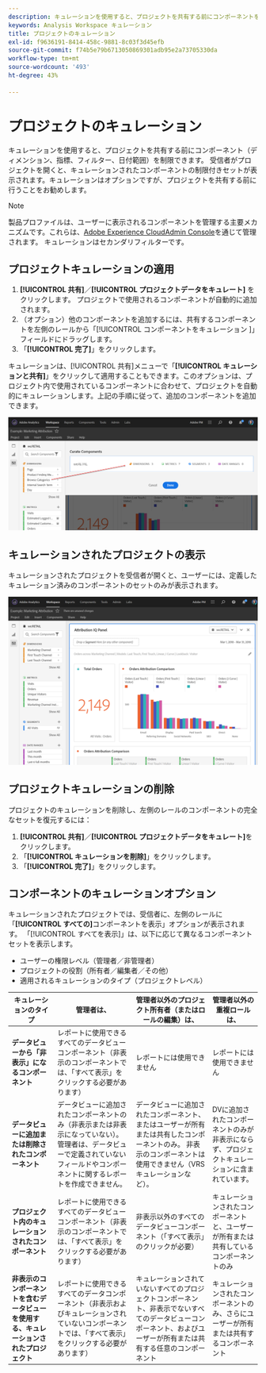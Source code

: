 ```yaml
---
description: キュレーションを使用すると、プロジェクトを共有する前にコンポーネントを制限できます。
keywords: Analysis Workspace キュレーション
title: プロジェクトのキュレーション
exl-id: f9636191-8414-458c-9881-8c03f3d45efb
source-git-commit: f74b5e79b6713050869301adb95e2a73705330da
workflow-type: tm+mt
source-wordcount: '493'
ht-degree: 43%

---
```


# プロジェクトのキュレーション

キュレーションを使用すると、プロジェクトを共有する前にコンポーネント（ディメンション、指標、フィルター、日付範囲）を制限できます。 受信者がプロジェクトを開くと、キュレーションされたコンポーネントの制限付きセットが表示されます。キュレーションはオプションですが、プロジェクトを共有する前に行うことをお勧めします。

>[!NOTE]
> 製品プロファイルは、ユーザーに表示されるコンポーネントを管理する主要メカニズムです。これらは、[Adobe Experience CloudAdmin Console](https://experienceleague.adobe.com/docs/core-services/interface/manage-users-and-products/admin-getting-started.html)を通じて管理されます。 キュレーションはセカンダリフィルターです。

## プロジェクトキュレーションの適用

1. **[!UICONTROL 共有]**／**[!UICONTROL プロジェクトデータをキュレート]** をクリックします。
プロジェクトで使用されるコンポーネントが自動的に追加されます。
1. （オプション）他のコンポーネントを追加するには、共有するコンポーネントを左側のレールから「[!UICONTROL コンポーネントをキュレーション ]」フィールドにドラッグします。
1. 「**[!UICONTROL 完了]**」をクリックします。

キュレーションは、[!UICONTROL 共有]メニューで「**[!UICONTROL キュレーションと共有]**」をクリックして適用することもできます。このオプションは、プロジェクト内で使用されているコンポーネントに合わせて、プロジェクトを自動的にキュレーションします。上記の手順に従って、追加のコンポーネントを追加できます。

![](assets/curation-field.png)

## キュレーションされたプロジェクトの表示

キュレーションされたプロジェクトを受信者が開くと、ユーザーには、定義したキュレーション済みのコンポーネントのセットのみが表示されます。

![](assets/curate-project.png)

## プロジェクトキュレーションの削除

プロジェクトのキュレーションを削除し、左側のレールのコンポーネントの完全なセットを復元するには：

1. **[!UICONTROL 共有]**／**[!UICONTROL プロジェクトデータをキュレート]**&#x200B;をクリックします。
1. 「**[!UICONTROL キュレーションを削除]**」をクリックします。
1. 「**[!UICONTROL 完了]**」をクリックします。

## コンポーネントのキュレーションオプション

キュレーションされたプロジェクトでは、受信者に、左側のレールに「**[!UICONTROL すべての]**&#x200B;コンポーネントを表示」オプションが表示されます。 「[!UICONTROL すべてを表示]」は、以下に応じて異なるコンポーネントセットを表示します。

* ユーザーの権限レベル（管理者／非管理者）
* プロジェクトの役割（所有者／編集者／その他）
* 適用されるキュレーションのタイプ（プロジェクトレベル）

| キュレーションのタイプ | 管理者は、 | 管理者以外のプロジェクト所有者（またはロールの編集）は、 | 管理者以外の重複ロールは、 |
| --- | --- | --- | --- |
| **データビューから「非表示」になるコンポーネント** | レポートに使用できるすべてのデータビューコンポーネント（非表示のコンポーネントでは、「すべて表示」をクリックする必要があります） | レポートには使用できません | レポートには使用できません |
| **データビューに追加または削除されたコンポーネント** | データビューに追加されたコンポーネントのみ（非表示または非表示になっていない）。 管理者は、データビューで定義されていないフィールドやコンポーネントに関するレポートを作成できません。 | データビューに追加されたコンポーネント、またはユーザーが所有または共有したコンポーネントのみ。 非表示のコンポーネントは使用できません（VRSキュレーションなど）。 | DVに追加されたコンポーネントのみが非表示にならず、プロジェクトキュレーションに含まれています。 |
| **プロジェクト内のキュレーションされたコンポーネント** | レポートに使用できるすべてのデータビューコンポーネント（非表示のコンポーネントでは、「すべて表示」をクリックする必要があります） | 非表示以外のすべてのデータビューコンポーネント（「すべて表示」のクリックが必要） | キュレーションされたコンポーネントと、ユーザーが所有または共有しているコンポーネントのみ |
| **非表示のコンポーネントを含むデータビューを使用する、キュレーションされたプロジェクト** | レポートに使用できるすべてのデータコンポーネント（非表示およびキュレーションされていないコンポーネントでは、「すべて表示」をクリックする必要があります） | キュレーションされていないすべてのプロジェクトコンポーネント、非表示でないすべてのデータビューコンポーネント、およびユーザーが所有または共有する任意のコンポーネント | キュレーションされたコンポーネントのみ、さらにユーザーが所有または共有するコンポーネント |

